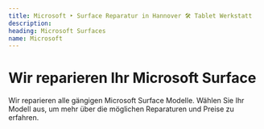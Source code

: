 ```yaml
---
title: Microsoft ‣ Surface Reparatur in Hannover 🛠️ Tablet Werkstatt
description: 
heading: Microsoft Surfaces
name: Microsoft
---
```


# Wir reparieren Ihr Microsoft Surface
Wir reparieren alle gängigen Microsoft Surface Modelle. Wählen Sie Ihr Modell aus, um mehr über die möglichen Reparaturen und Preise zu erfahren.